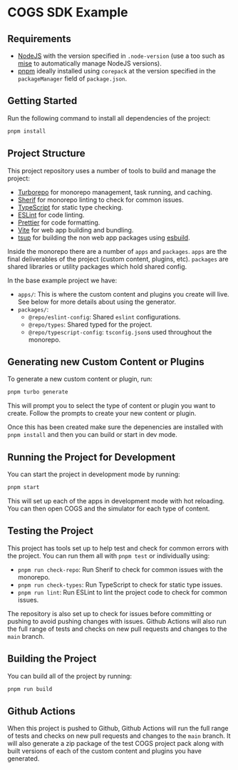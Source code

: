 # COGS SDK Example

## Requirements

- [NodeJS](https://nodejs.org/) with the version specified in `.node-version` (use a too such as [mise](https://mise.jdx.dev) to automatically manage NodeJS versions).
- [pnpm](https://pnpm.io/installation) ideally installed using `corepack` at the version specified in the `packageManager` field of `package.json`.

## Getting Started

Run the following command to install all dependencies of the project:

```sh
pnpm install
```

## Project Structure

This project repository uses a number of tools to build and manage the project:

- [Turborepo](https://turbo.build) for monorepo management, task running, and caching.
- [Sherif](https://github.com/QuiiBz/sherif) for monorepo linting to check for common issues.
- [TypeScript](https://www.typescriptlang.org/) for static type checking.
- [ESLint](https://eslint.org/) for code linting.
- [Prettier](https://prettier.io) for code formatting.
- [Vite](https://vite.dev) for web app building and bundling.
- [tsup](https://tsup.egoist.dev) for building the non web app packages using [esbuild](https://github.com/evanw/esbuild).

Inside the monorepo there are a number of `apps` and `packages`. `apps` are the final deliverables of the project (custom content, plugins, etc). `packages` are shared libraries or utility packages which hold shared config.

In the base example project we have:

- `apps/`: This is where the custom content and plugins you create will live. See below for more details about using the generator.
- `packages/`:
  - `@repo/eslint-config`: Shared `eslint` configurations.
  - `@repo/types`: Shared typed for the project.
  - `@repo/typescript-config`: `tsconfig.json`s used throughout the monorepo.

## Generating new Custom Content or Plugins

To generate a new custom content or plugin, run:

```sh
pnpm turbo generate
```

This will prompt you to select the type of content or plugin you want to create. Follow the prompts to create your new content or plugin.

Once this has been created make sure the depenencies are installed with `pnpm install` and then you can build or start in dev mode.

## Running the Project for Development

You can start the project in development mode by running:

```sh
pnpm start
```

This will set up each of the apps in development mode with hot reloading. You can then open COGS and the simulator for each type of content.

## Testing the Project

This project has tools set up to help test and check for common errors with the project. You can run them all with `pnpm test` or individually using:

- `pnpm run check-repo`: Run Sherif to check for common issues with the monorepo.
- `pnpm run check-types`: Run TypeScript to check for static type issues.
- `pnpm run lint`: Run ESLint to lint the project code to check for common issues.

The repository is also set up to check for issues before committing or pushing to avoid pushing changes with issues. Github Actions will also run the full range of tests and checks on new pull requests and changes to the `main` branch.

## Building the Project

You can build all of the project by running:

```sh
pnpm run build
```

## Github Actions

When this project is pushed to Github, Github Actions will run the full range of tests and checks on new pull requests and changes to the `main` branch. It will also generate a zip package of the test COGS project pack along with built versions of each of the custom content and plugins you have generated.
